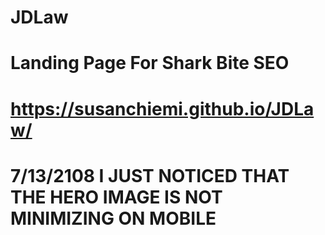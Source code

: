 # JDLaw
# Landing Page For Shark Bite SEO
# https://susanchiemi.github.io/JDLaw/

#  7/13/2108  I JUST NOTICED THAT THE HERO IMAGE IS NOT MINIMIZING ON MOBILE
